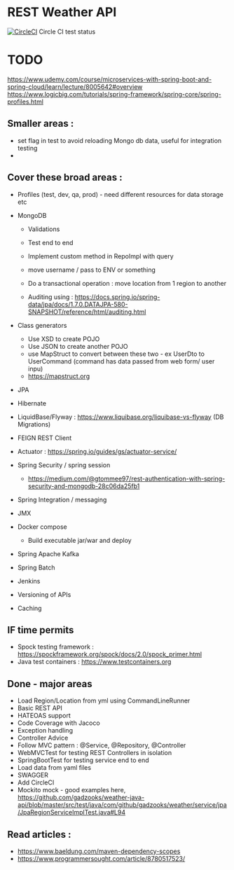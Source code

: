 # REST Weather API

[![CircleCI](https://circleci.com/gh/gadzooks/weather-java-api.svg?style=svg)](https://app.circleci.com/pipelines/github/gadzooks/weather-java-api)
Circle CI test status

# TODO

https://www.udemy.com/course/microservices-with-spring-boot-and-spring-cloud/learn/lecture/8005642#overview
https://www.logicbig.com/tutorials/spring-framework/spring-core/spring-profiles.html

## Smaller areas :

- set flag in test to avoid reloading Mongo db data, useful for integration testing
-

## Cover these broad areas :

- Profiles (test, dev, qa, prod) - need different resources for data storage etc
- MongoDB
    - Validations
    - Test end to end
    - Implement custom method in RepoImpl with query
    - move username / pass to ENV or something

    - Do a transactional operation : move location from 1 region to another
    - Auditing
      using : https://docs.spring.io/spring-data/jpa/docs/1.7.0.DATAJPA-580-SNAPSHOT/reference/html/auditing.html
      
- Class generators 
  - Use XSD to create POJO
  - Use JSON to create another POJO
  - use MapStruct to convert between these two - ex UserDto to UserCommand (command has data passed from web form/ user inpu)
  - https://mapstruct.org
- JPA
- Hibernate
- LiquidBase/Flyway : https://www.liquibase.org/liquibase-vs-flyway (DB Migrations)
- FEIGN REST Client
- Actuator : https://spring.io/guides/gs/actuator-service/
- Spring Security / spring session
  - https://medium.com/@gtommee97/rest-authentication-with-spring-security-and-mongodb-28c06da25fb1
- Spring Integration / messaging
- JMX
- Docker compose
  - Build executable jar/war and deploy
- Spring Apache Kafka
- Spring Batch
- Jenkins
- Versioning of APIs
- Caching

## IF time permits

- Spock testing framework : https://spockframework.org/spock/docs/2.0/spock_primer.html
- Java test containers : https://www.testcontainers.org

## Done - major areas

- Load Region/Location from yml using CommandLineRunner
- Basic REST API
- HATEOAS support
- Code Coverage with Jacoco
- Exception handling
- Controller Advice
- Follow MVC pattern : @Service, @Repository, @Controller
- WebMVCTest for testing REST Controllers in isolation
- SpringBootTest for testing service end to end
- Load data from yaml files
- SWAGGER
- Add CircleCI
- Mockito mock - good examples
  here, https://github.com/gadzooks/weather-java-api/blob/master/src/test/java/com/github/gadzooks/weather/service/jpa/JpaRegionServiceImplTest.java#L94

## Read articles :

- https://www.baeldung.com/maven-dependency-scopes
- https://www.programmersought.com/article/8780517523/